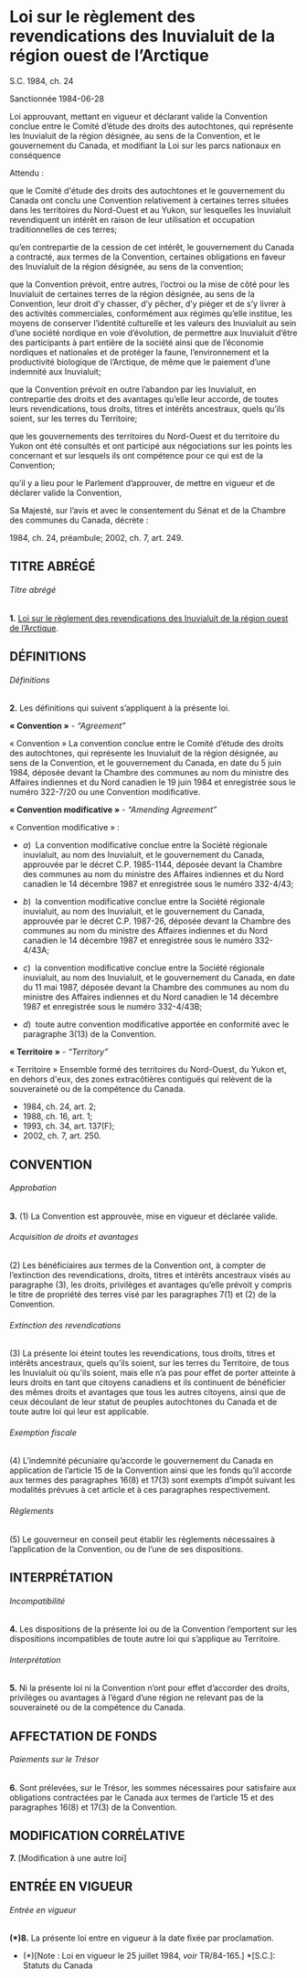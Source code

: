 # Loi sur le règlement des revendications des Inuvialuit de la région ouest de l’Arctique

S.C. 1984, ch. 24

Sanctionnée 1984-06-28

Loi approuvant, mettant en vigueur et déclarant valide la Convention conclue entre le Comité d’étude des droits des autochtones, qui représente les Inuvialuit de la région désignée, au sens de la Convention, et le gouvernement du Canada, et modifiant la Loi sur les parcs nationaux en conséquence

Attendu :

que le Comité d'étude des droits des autochtones et le gouvernement du Canada ont conclu une Convention relativement à certaines terres situées dans les territoires du Nord-Ouest et au Yukon, sur lesquelles les Inuvialuit revendiquent un intérêt en raison de leur utilisation et occupation traditionnelles de ces terres;

qu’en contrepartie de la cession de cet intérêt, le gouvernement du Canada a contracté, aux termes de la Convention, certaines obligations en faveur des Inuvialuit de la région désignée, au sens de la convention;

que la Convention prévoit, entre autres, l’octroi ou la mise de côté pour les Inuvialuit de certaines terres de la région désignée, au sens de la Convention, leur droit d’y chasser, d’y pêcher, d’y piéger et de s’y livrer à des activités commerciales, conformément aux régimes qu’elle institue, les moyens de conserver l’identité culturelle et les valeurs des Inuvialuit au sein d’une société nordique en voie d’évolution, de permettre aux Inuvialuit d’être des participants à part entière de la société ainsi que de l’économie nordiques et nationales et de protéger la faune, l’environnement et la productivité biologique de l’Arctique, de même que le paiement d’une indemnité aux Inuvialuit;

que la Convention prévoit en outre l’abandon par les Inuvialuit, en contrepartie des droits et des avantages qu’elle leur accorde, de toutes leurs revendications, tous droits, titres et intérêts ancestraux, quels qu’ils soient, sur les terres du Territoire;

que les gouvernements des territoires du Nord-Ouest et du territoire du Yukon ont été consultés et ont participé aux négociations sur les points les concernant et sur lesquels ils ont compétence pour ce qui est de la Convention;

qu’il y a lieu pour le Parlement d’approuver, de mettre en vigueur et de déclarer valide la Convention,

Sa Majesté, sur l’avis et avec le consentement du Sénat et de la Chambre des communes du Canada, décrète :

1984, ch. 24, préambule; 2002, ch. 7, art. 249.

## TITRE ABRÉGÉ

###### Titre abrégé

**1.** [Loi sur le règlement des revendications des Inuvialuit de la région ouest de l’Arctique](/canada/fra/lois/W/W-6.7.md).

## DÉFINITIONS

###### Définitions

**2.** Les définitions qui suivent s’appliquent à la présente loi.

**« Convention »** - _“Agreement”_

    

« Convention » La convention conclue entre le Comité d’étude des droits des autochtones, qui représente les Inuvialuit de la région désignée, au sens de la Convention, et le gouvernement du Canada, en date du 5 juin 1984, déposée devant la Chambre des communes au nom du ministre des Affaires indiennes et du Nord canadien le 19 juin 1984 et enregistrée sous le numéro 322-7/20 ou une Convention modificative. 

**« Convention modificative »** - _“Amending Agreement”_

    

« Convention modificative » : 

  * _a_)  La convention modificative conclue entre la Société régionale inuvialuit, au nom des Inuvialuit, et le gouvernement du Canada, approuvée par le décret C.P. 1985-1144, déposée devant la Chambre des communes au nom du ministre des Affaires indiennes et du Nord canadien le 14 décembre 1987 et enregistrée sous le numéro 332-4/43;

  * _b_)  la convention modificative conclue entre la Société régionale inuvialuit, au nom des Inuvialuit, et le gouvernement du Canada, approuvée par le décret C.P. 1987-26, déposée devant la Chambre des communes au nom du ministre des Affaires indiennes et du Nord canadien le 14 décembre 1987 et enregistrée sous le numéro 332-4/43A;

  * _c_)  la convention modificative conclue entre la Société régionale inuvialuit, au nom des Inuvialuit, et le gouvernement du Canada, en date du 11 mai 1987, déposée devant la Chambre des communes au nom du ministre des Affaires indiennes et du Nord canadien le 14 décembre 1987 et enregistrée sous le numéro 332-4/43B;

  * _d_)  toute autre convention modificative apportée en conformité avec le paragraphe 3(13) de la Convention.

**« Territoire »** - _“Territory”_

    

« Territoire » Ensemble formé des territoires du Nord-Ouest, du Yukon et, en dehors d'eux, des zones extracôtières contiguës qui relèvent de la souveraineté ou de la compétence du Canada.

  * 1984, ch. 24, art. 2;
  * 1988, ch. 16, art. 1;
  * 1993, ch. 34, art. 137(F);
  * 2002, ch. 7, art. 250.

## CONVENTION

###### Approbation

**3.** (1) La Convention est approuvée, mise en vigueur et déclarée valide.

###### Acquisition de droits et avantages

(2) Les bénéficiaires aux termes de la Convention ont, à compter de l’extinction des revendications, droits, titres et intérêts ancestraux visés au paragraphe (3), les droits, privilèges et avantages qu’elle prévoit y compris le titre de propriété des terres visé par les paragraphes 7(1) et (2) de la Convention.

###### Extinction des revendications

(3) La présente loi éteint toutes les revendications, tous droits, titres et intérêts ancestraux, quels qu’ils soient, sur les terres du Territoire, de tous les Inuvialuit où qu’ils soient, mais elle n’a pas pour effet de porter atteinte à leurs droits en tant que citoyens canadiens et ils continuent de bénéficier des mêmes droits et avantages que tous les autres citoyens, ainsi que de ceux découlant de leur statut de peuples autochtones du Canada et de toute autre loi qui leur est applicable.

###### Exemption fiscale

(4) L’indemnité pécuniaire qu’accorde le gouvernement du Canada en application de l’article 15 de la Convention ainsi que les fonds qu’il accorde aux termes des paragraphes 16(8) et 17(3) sont exempts d’impôt suivant les modalités prévues à cet article et à ces paragraphes respectivement.

###### Règlements

(5) Le gouverneur en conseil peut établir les règlements nécessaires à l’application de la Convention, ou de l’une de ses dispositions.

## INTERPRÉTATION

###### Incompatibilité

**4.** Les dispositions de la présente loi ou de la Convention l’emportent sur les dispositions incompatibles de toute autre loi qui s’applique au Territoire.

###### Interprétation

**5.** Ni la présente loi ni la Convention n’ont pour effet d’accorder des droits, privilèges ou avantages à l’égard d’une région ne relevant pas de la souveraineté ou de la compétence du Canada.

## AFFECTATION DE FONDS

###### Paiements sur le Trésor

**6.** Sont prélevées, sur le Trésor, les sommes nécessaires pour satisfaire aux obligations contractées par le Canada aux termes de l’article 15 et des paragraphes 16(8) et 17(3) de la Convention.

## MODIFICATION CORRÉLATIVE

**7.** [Modification à une autre loi]

## ENTRÉE EN VIGUEUR

###### Entrée en vigueur

**(*)8.** La présente loi entre en vigueur à la date fixée par proclamation.

  * (*)[Note : Loi en vigueur le 25 juillet 1984, _voir_ TR/84-165.]
  *[S.C.]: Statuts du Canada
